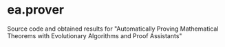 # ea.prover
Source code and obtained results for "Automatically Proving Mathematical Theorems with Evolutionary Algorithms and Proof Assistants"
